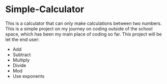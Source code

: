 # Simple-Calculator
This is a calculator that can only make calculations between two numbers. 
This is a simple project on my journey on coding outside of the school space, which has been my main place of coding so far.
This project will be let the end user:
- Add
- Subtract
- Multiply
- Divide
- Mod
- Use exponents
